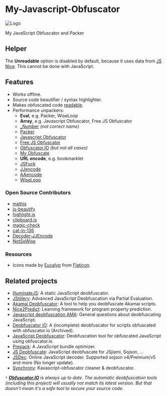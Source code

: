 # My-Javascript-Obfuscator

![Logo](assets/images/icons/icon-128x128.png)

My JavaScript Obfuscator and Packer

## Helper

The **Unreadable** option is disabled by default, because it uses data from [JS Nice](http://www.jsnice.org/). This cannot be done with JavaScript. 

## Features

- Works offline.
- Source code beautifier / syntax highlighter.
- Makes obfuscated code [readable](#helper).
- Performance unpackers:
  - **Eval**, e.g. Packer, WiseLoop
  - **Array**, e.g. Javascript Obfuscator, Free JS Obfuscator
  - [_Number](https://jsfiddle.net/ps5anL99/embedded/result,js,html,css/) _(not correct name)_
  - [Packer](http://dean.edwards.name/packer/)
  - [Javascript Obfuscator](https://javascriptobfuscator.com/Javascript-Obfuscator.aspx)
  - [Free JS Obfuscator](http://www.freejsobfuscator.com/)
  - [Obfuscator.IO](https://obfuscator.io/) _(but not all cases)_
  - [My Obfuscate](http://myobfuscate.com/)
  - **URL encode**, e.g. bookmarklet
  - [JSFuck](https://github.com/aemkei/jsfuck)
  - [JJencode](http://utf-8.jp/public/jjencode.html)
  - [AAencode](http://utf-8.jp/public/aaencode.html)
  - [WiseLoop](http://wiseloop.com/demo/php-javascript-obfuscator)


### Open Source Contributors

- [mathjs](https://github.com/josdejong/mathjs)
- [js-beautify](https://github.com/beautify-web/js-beautify)
- [highlight.js](https://github.com/isagalaev/highlight.js)
- [clipboard.js](https://github.com/zenorocha/clipboard.js)
- [magic-check](https://github.com/forsigner/magic-check)
- [cat-in-136](https://cat-in-136.github.io/2010/12/aadecode-decode-encoded-as-aaencode.html)
- [Decoder-JJEncode](https://github.com/jacobsoo/Decoder-JJEncode)
- [NotSoWise](https://github.com/FAKE1007/NotSoWise)

### Resources

- Icons made by [Eucalyp](https://www.flaticon.com/free-icon/artificial-intelligence_653469) from [Flaticon](https://www.flaticon.com/).

## Related projects

- [IlluminateJS](https://github.com/geeksonsecurity/illuminatejs): A static JavaScript deobfuscator.
- [JStillery](https://github.com/mindedsecurity/JStillery): Advanced JavaScript Deobfuscation via Partial Evaluation.
- [Akamai Deobfuscator](https://github.com/char/akamai-deobfuscator): A tool to help you deobfuscate Akamai scripts.
- [Nice2Predict](https://github.com/eth-sri/Nice2Predict): Learning framework for program property prediction.
- [Javascript deobfuscation AMA](https://github.com/jsoverson/javascript-deobfuscation-AMA): General questions about deobfuscating JavaScript.
- [Deobfuscator IO](https://github.com/sd-soleaio/deobfuscator-io): A (incomplete) deobfuscator for scripts obfuscated with obfuscator.io (Archived).
- [JavaScript Deobfuscator](https://github.com/LostMyCode/javascript-deobfuscator): Deobfuscation tool for obfuscated JavaScript using obfuscator.io.
- [Prepack](https://github.com/facebook/prepack): A JavaScript bundle optimizer.
- [JS Deobfuscate](https://github.com/RuochenLyu/js-deobfuscate): JavaScript deobfuscate for JSjiami, Sojson, ...
- [JSDec](https://github.com/liulihaocai/JSDec): Online JavaScript decoder. Supported sojson v4/Premium/v5 and more (No longer update).
- [Synchrony](https://github.com/uwu/synchrony): Kavascript-obfuscator cleaner & deobfuscator.

`*` _[**Obfuscator.IO**](https://obfuscator.io/) is always up to date. The automatic deobfuscation tools (including this project) will usually not match its latest version. But that doesn't mean it's a safe tool to secure your source code._
